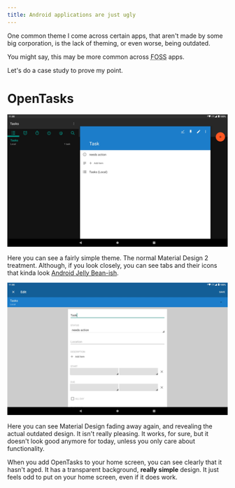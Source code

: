 ```yaml
---
title: Android applications are just ugly
---
```


One common theme I come across certain apps, that aren't made by some big corporation, is the lack of theming, or even worse, being outdated.

You might say, this may be more common across <abbr title="Free and Open Source Software">FOSS</abbr> apps.

Let's do a case study to prove my point.

# OpenTasks

![Screenshot of OpenTasks on a tablet](/img/blog/android-apps-are-ugly/opentasks.jpg)

Here you can see a fairly simple theme. The normal Material Design 2 treatment. Although, if you look closely, you can see tabs and their icons that kinda look [Android Jelly Bean-ish](https://1.bp.blogspot.com/--E32YI8igIA/UgSBf5cox1I/AAAAAAAAAp4/AhJT6PSnjuw/s1600/Screenshot_2013-08-01-22-47-47.png). 

![Screenshot of OpenTasks with the task edit screen on a tablet](/img/blog/android-apps-are-ugly/opentasks-task.jpg)

Here you can see Material Design fading away again, and revealing the actual outdated design. It isn't really pleasing. It works, for sure, but it doesn't look good anymore for today, unless you only care about functionality.


When you add OpenTasks to your home screen, you can see clearly that it hasn't aged. It has a transparent background, **really simple** design. It just feels odd to put on your home screen, even if it does work.